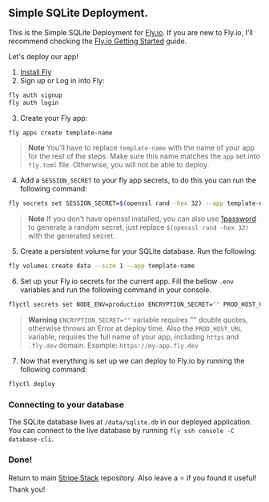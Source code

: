 ## Simple SQLite Deployment.

This is the Simple SQLite Deployment for [Fly.io](https://fly.io). If you are new to Fly.io, I'll recommend checking the [Fly.io Getting Started](https://fly.io/docs/getting-started/) guide.

Let's deploy our app!

1. [Install Fly](https://fly.io/docs/getting-started/installing-flyctl/)
2. Sign up or Log in into Fly:

```sh
fly auth signup
fly auth login
```

3. Create your Fly app:

```sh
fly apps create template-name
```

> **Note**
> You'll have to replace `template-name` with the name of your app for the rest of the steps.
> Make sure this name matches the `app` set into `fly.toml` file. Otherwise, you will not be able to deploy.

4. Add a `SESSION_SECRET` to your fly app secrets, to do this you can run the following command:

```sh
fly secrets set SESSION_SECRET=$(openssl rand -hex 32) --app template-name
```

> **Note**
> If you don't have openssl installed, you can also use [1password](https://1password.com/password-generator/) to generate a random secret, just replace `$(openssl rand -hex 32)` with the generated secret.

5. Create a persistent volume for your SQLite database. Run the following:

```sh
fly volumes create data --size 1 --app template-name
```

6. Set up your Fly.io secrets for the current app. Fill the bellow `.env` variables and run the following command in your console.

```sh
flyctl secrets set NODE_ENV=production ENCRYPTION_SECRET="" PROD_HOST_URL="https://stripe-stack.fly.dev" EMAIL_PROVIDER_API_KEY= GOOGLE_CLIENT_ID= GOOGLE_CLIENT_SECRET= STRIPE_PUBLIC_KEY= STRIPE_SECRET_KEY= PROD_STRIPE_WEBHOOK_ENDPOINT=
```

> **Warning**
> `ENCRYPTION_SECRET=""` variable requires "" double quotes, otherwise throws an Error at deploy time.
> Also the `PROD_HOST_URL` variable, requires the full name of your app, including `https` and `.fly.dev` domain. Example: `https://my-app.fly.dev`

7.  Now that everything is set up we can deploy to Fly.io by running the following command:

```sh
flyctl deploy
```

### Connecting to your database

The SQLite database lives at `/data/sqlite.db` in our deployed application. You can connect to the live database by running `fly ssh console -C database-cli`.

### Done!

Return to main [Stripe Stack](https://github.com/dev-xo/stripe-stack) repository.
Also leave a ⭐️ if you found it useful! Thank you!
